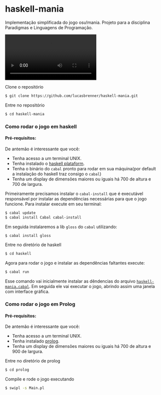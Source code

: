 # haskell-mania
Implementação simplificada do jogo osu!mania. Projeto para a disciplina Paradigmas e Linguagens de Programação.

![](snapshot.mp4)

Clone o repositório

```bash
$ git clone https://github.com/lucasbrenner/haskell-mania.git
```
Entre no repositório

```bash
$ cd haskell-mania
```

### Como rodar o jogo em haskell

#### Pré-requisitos:

De antemão é interessante que você:
- Tenha acesso a um terminal UNIX.
- Tenha instalado o [haskell plataform](https://www.haskell.org/platform/linux.html).
- Tenha o binário do `cabal` pronto para rodar em sua máquina(por default a instalação do haskell traz consigo o `cabal`)
- Tenha um display de dimensões maiores ou iguais há 700 de altura e 700 de largura.

Primeiramente precisamos instalar o `cabal-install` que é executável responsável por instalar as dependências necessárias para que o jogo funcione.
Para instalar execute em seu terminal:
```bash
$ cabal update
$ cabal install Cabal cabal-install
```

Em seguida instalaremos a lib `gloss` do `cabal` utilizando:
```bash
$ cabal install gloss
```

Entre no diretório de haskell

```bash
$ cd haskell
```

Agora para rodar o jogo e instalar as dependências faltantes execute:
```bash
$ cabal run
```

Esse comando vai inicialmente instalar as dêndencias do arquivo [`haskell-mania.cabal`](https://github.com/lucasbrenner/haskell-mania/blob/main/haskell-mania.cabal). Em seguida ele vai executar o jogo, abrindo assim uma janela com interface gráfica.

### Como rodar o jogo em Prolog

#### Pré-requisitos:

De antemão é interessante que você:
- Tenha acesso a um terminal UNIX.
- Tenha instalado [prolog](https://www.swi-prolog.org/download/stable).
- Tenha um display de dimensões maiores ou iguais há 700 de altura e 900 de largura.

Entre no diretório de prolog

```bash
$ cd prolog
```

Compile e rode o jogo executando

```bash
$ swipl -s Main.pl
```

